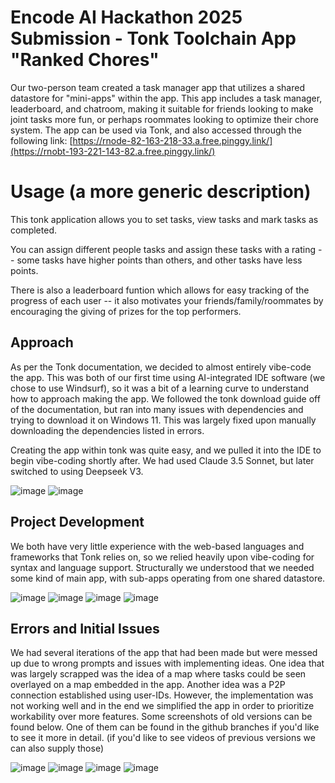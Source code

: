# Encode AI Hackathon 2025 Submission - Tonk Toolchain App "Ranked Chores"

Our two-person team created a task manager app that utilizes a shared datastore for "mini-apps" within the app. This app includes a task manager, leaderboard, and chatroom, making it suitable for friends looking to make joint tasks more fun, or perhaps roommates looking to optimize their chore system. The app can be used via Tonk, and also accessed through the following link: [https://rnode-82-163-218-33.a.free.pinggy.link/](https://rnobt-193-221-143-82.a.free.pinggy.link/)

# Usage (a more generic description)

This tonk application allows you to set tasks, view tasks and mark tasks as completed.

You can assign different people tasks and assign these tasks with a rating -- some tasks have higher points than others, and other tasks have less points.

There is also a leaderboard funtion which allows for easy tracking of the progress of each user -- it also motivates your friends/family/roommates by encouraging the giving of prizes for the top performers.

## Approach

As per the Tonk documentation, we decided to almost entirely vibe-code the app. This was both of our first time using AI-integrated IDE software (we chose to use Windsurf), so it was a bit of a learning curve to understand how to approach making the app. We followed the tonk download guide off of the documentation, but ran into many issues with dependencies and trying to download it on Windows 11. This was largely fixed upon manually downloading the dependencies listed in errors. 

Creating the app within tonk was quite easy, and we pulled it into the IDE to begin vibe-coding shortly after. We had used Claude 3.5 Sonnet, but later switched to using Deepseek V3.

![image](https://github.com/user-attachments/assets/7b481953-9192-4472-9e65-b7317b6802da)
![image](https://github.com/user-attachments/assets/94a7539a-bb42-404e-bcf9-20ab02d8558d)


## Project Development

We both have very little experience with the web-based languages and frameworks that Tonk relies on, so we relied heavily upon vibe-coding for syntax and language support. Structurally we understood that we needed some kind of main app, with sub-apps operating from one shared datastore. 

![image](https://github.com/user-attachments/assets/fef65cc7-198a-4e9d-b655-8bf04d0c8411)
![image](https://github.com/user-attachments/assets/008d96bb-f51c-4a33-a6ae-8c5472b71ffa)
![image](https://github.com/user-attachments/assets/b1637d25-147c-4734-9e3a-18d1f87ba8bc)
![image](https://github.com/user-attachments/assets/fd051d94-e09a-4282-a1f5-94765ce52867)


## Errors and Initial Issues

We had several iterations of the app that had been made but were messed up due to wrong prompts and issues with implementing ideas. One idea that was largely scrapped was the idea of a map where tasks could be seen overlayed on a map embedded in the app. Another idea was a P2P connection established using user-IDs. However, the implementation was not working well and in the end we simplified the app in order to prioritize workability over more features. Some screenshots of old versions can be found below. One of them can be found in the github branches if you'd like to see it more in detail. (if you'd like to see videos of previous versions we can also supply those)

![image](https://github.com/user-attachments/assets/1c2e31f8-7708-4184-b439-e57622df157f)
![image](https://github.com/user-attachments/assets/1afb392b-a88f-42e2-94d3-81cce30c3422)
![image](https://github.com/user-attachments/assets/6683e50a-9bf5-441d-a814-8903ffb10e8b)
![image](https://github.com/user-attachments/assets/e5d0d3aa-b41b-4f50-b4e6-9debe026626f)



